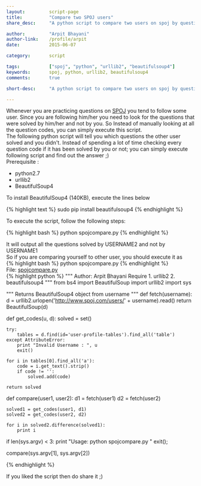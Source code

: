 ```yaml
---
layout:			script-page
title:			"Compare two SPOJ users"
share_desc:		"A python script to compare two users on spoj by questions they solved. It will output the question codes that you didn't solve and that were solved by the other user."

author:			"Arpit Bhayani"
author-link:	/profile/arpit
date:			2015-06-07

category:		script

tags:			["spoj", "python", "urllib2", "beautifulsoup4"]
keywords:		spoj, python, urllib2, beautifulsoup4
comments:		true

short-desc:		"A python script to compare two users on spoj by questions they solved. It will output the question codes that you didn't solve and that were solved by the other user."

---
```


<div class="para">
    Whenever you are practicing questions on <a href="http://spoj.com/">SPOJ</a> you tend to follow some user. Since you are following him/her you need to look for the questions that were solved by him/her and not by you. So Instead of manually looking at all the question codes, you can simply <emphasis class="bold">execute this script</emphasis>.
</div>
<div class="para">
    The following python script will tell you which questions the other user solved and you didn't. Instead of spending a lot of time checking every question code if it has been solved by you or not; you can simply execute following script and find out the answer ;)
</div>

<div class="para">
	<emphasis class="bold">Prerequisite :</emphasis>
</div>

<div class="para">
	<ul>
		<li>python2.7</li>
		<li>urllib2</li>
		<li>BeautifulSoup4</li>
	</ul>
	To install BeautifulSoup4 (140KB), execute the lines below
</div>

{% highlight text %}
sudo pip install beautifulsoup4
{% endhighlight %}


<section>
	<div class="para">
		To execute the script, follow the following steps:
	</div>
</section>

{% highlight bash %}
python spojcompare.py <USERNAME1> <USERNAME2>
{% endhighlight %}

<div class="para">
	It will output
    <emphasis class="bold">all the questions solved by USERNAME2 and not by USERNAME1</emphasis>
</div>

<div class="para">
    So if you are comparing yourself to other user, you should execute it as
</div>
{% highlight bash %}
python spojcompare.py <YOUR_USER_NAME> <OTHER_USER_NAME>
{% endhighlight %}

<section>
<div class="file-name">
	File: <a href="/files/scripts/spojcompare.py">spojcompare.py</a>
</div>
{% highlight python %}
"""
    Author: Arpit Bhayani
    Require
        1. urllib2
        2. beautifulsoup4
"""
from bs4 import BeautifulSoup
import urllib2
import sys

"""
    Returns BeautifulSoup4 object from username
"""
def fetch(username):
    d = urllib2.urlopen('http://www.spoj.com/users/' + username).read()
    return BeautifulSoup(d)

def get_codes(u, d):
    solved = set()

    try:
        tables = d.find(id='user-profile-tables').find_all('table')
    except AttributeError:
        print "Invalid Username : ", u
        exit()
    
    for i in tables[0].find_all('a'):
        code = i.get_text().strip()
        if code != '':
            solved.add(code)

    return solved

def compare(user1, user2):
    d1 = fetch(user1)
    d2 = fetch(user2)

    solved1 = get_codes(user1, d1)
    solved2 = get_codes(user2, d2)

    for i in solved2.difference(solved1):
        print i


if len(sys.argv) < 3:
    print "Usage: python spojcompare.py <USERNAME1> <USERNAME2>"
    exit();

compare(sys.argv[1], sys.argv[2])

{% endhighlight %}
</section>

<section>
	<div class="para">
		<emphasis class="bold">If you liked the script then do share it ;)</emphasis>
	</div>
</section>